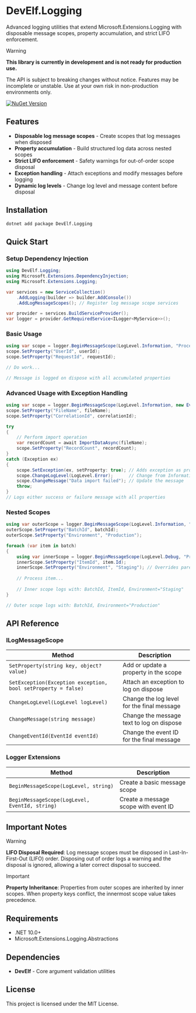 # DevElf.Logging

Advanced logging utilities that extend Microsoft.Extensions.Logging with disposable message scopes, property accumulation, and strict LIFO enforcement.

> [!WARNING]
> **This library is currently in development and is not ready for production use.**
> 
> The API is subject to breaking changes without notice. Features may be incomplete or unstable.
> Use at your own risk in non-production environments only.

[![NuGet Version](https://img.shields.io/nuget/v/DevElf.Logging.svg?style=flat-square)](https://www.nuget.org/packages/DevElf.Logging/)

## Features

- **Disposable log message scopes** - Create scopes that log messages when disposed
- **Property accumulation** - Build structured log data across nested scopes
- **Strict LIFO enforcement** - Safety warnings for out-of-order scope disposal
- **Exception handling** - Attach exceptions and modify messages before logging
- **Dynamic log levels** - Change log level and message content before disposal

## Installation

```bash
dotnet add package DevElf.Logging
```

## Quick Start

### Setup Dependency Injection

```csharp
using DevElf.Logging;
using Microsoft.Extensions.DependencyInjection;
using Microsoft.Extensions.Logging;

var services = new ServiceCollection()
    .AddLogging(builder => builder.AddConsole())
    .AddLogMessageScopes(); // Register log message scope services

var provider = services.BuildServiceProvider();
var logger = provider.GetRequiredService<ILogger<MyService>>();
```

### Basic Usage

```csharp
using var scope = logger.BeginMessageScope(LogLevel.Information, "Processing user request");
scope.SetProperty("UserId", userId);
scope.SetProperty("RequestId", requestId);

// Do work...

// Message is logged on dispose with all accumulated properties
```

### Advanced Usage with Exception Handling

```csharp
using var scope = logger.BeginMessageScope(LogLevel.Information, new EventId(1001, "DataImport"), "Starting data import");
scope.SetProperty("FileName", fileName);
scope.SetProperty("CorrelationId", correlationId);

try
{
    // Perform import operation
    var recordCount = await ImportDataAsync(fileName);
    scope.SetProperty("RecordCount", recordCount);
}
catch (Exception ex)
{
    scope.SetException(ex, setProperty: true); // Adds exception as property and sets Exception
    scope.ChangeLogLevel(LogLevel.Error);      // Change from Information to Error
    scope.ChangeMessage("Data import failed"); // Update the message
    throw;
}
// Logs either success or failure message with all properties
```

### Nested Scopes

```csharp
using var outerScope = logger.BeginMessageScope(LogLevel.Information, "Processing batch");
outerScope.SetProperty("BatchId", batchId);
outerScope.SetProperty("Environment", "Production");

foreach (var item in batch)
{
    using var innerScope = logger.BeginMessageScope(LogLevel.Debug, "Processing item");
    innerScope.SetProperty("ItemId", item.Id);
    innerScope.SetProperty("Environment", "Staging"); // Overrides parent value
    
    // Process item...
    
    // Inner scope logs with: BatchId, ItemId, Environment="Staging"
}

// Outer scope logs with: BatchId, Environment="Production"
```

## API Reference

### ILogMessageScope

| Method | Description |
|--------|-------------|
| `SetProperty(string key, object? value)` | Add or update a property in the scope |
| `SetException(Exception exception, bool setProperty = false)` | Attach an exception to log on dispose |
| `ChangeLogLevel(LogLevel logLevel)` | Change the log level for the final message |
| `ChangeMessage(string message)` | Change the message text to log on dispose |
| `ChangeEventId(EventId eventId)` | Change the event ID for the final message |

### Logger Extensions

| Method | Description |
|--------|-------------|
| `BeginMessageScope(LogLevel, string)` | Create a basic message scope |
| `BeginMessageScope(LogLevel, EventId, string)` | Create a message scope with event ID |

## Important Notes

> [!WARNING]
> **LIFO Disposal Required**: Log message scopes must be disposed in Last-In-First-Out (LIFO) order. Disposing out of order logs a warning and the disposal is ignored, allowing a later correct disposal to succeed.

> [!IMPORTANT]
> **Property Inheritance**: Properties from outer scopes are inherited by inner scopes. When property keys conflict, the innermost scope value takes precedence.

## Requirements

- .NET 10.0+
- Microsoft.Extensions.Logging.Abstractions

## Dependencies

- **DevElf** - Core argument validation utilities

## License

This project is licensed under the MIT License.
